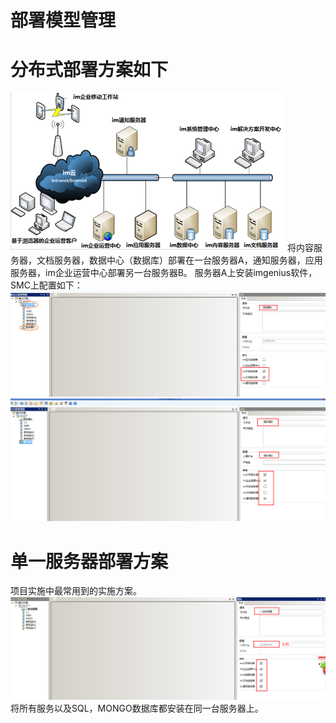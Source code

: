 # 部署模型管理
# 分布式部署方案如下
![](./images/分布式部署.png)
将内容服务器，文档服务器，数据中心（数据库）部署在一台服务器A，通知服务器，应用服务器，im企业运营中心部署另一台服务器B。
服务器A上安装imgenius软件，SMC上配置如下：
![](./images/服务器A.png)
![](./images/服务器B.png)
# 单一服务器部署方案
项目实施中最常用到的实施方案。
![](./images/一体式部署.png)
将所有服务以及SQL，MONGO数据库都安装在同一台服务器上。
